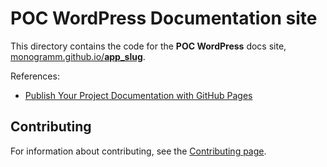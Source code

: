 # **POC WordPress** Documentation site

This directory contains the code for the **POC WordPress** docs site, [monogramm.github.io/**app_slug**](https://monogramm.github.io/wp-plugin-template).

References:

-   [Publish Your Project Documentation with GitHub Pages](https://github.blog/2016-08-22-publish-your-project-documentation-with-github-pages/)

## Contributing

For information about contributing, see the [Contributing page](https://github.com/Monogramm/wp-plugin-template/blob/master/CONTRIBUTING.md).
